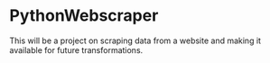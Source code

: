 # PythonWebscraper
This will be a project on scraping data from a website and making it available for future transformations.

